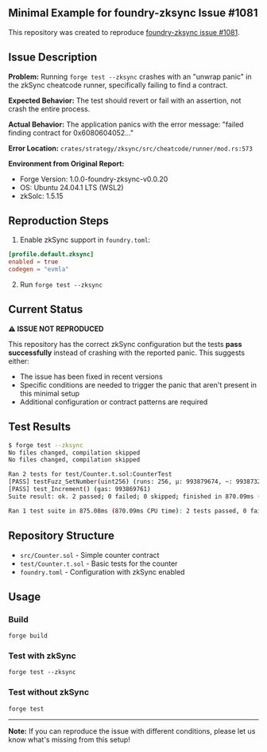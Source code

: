 ## Minimal Example for foundry-zksync Issue #1081

This repository was created to reproduce [foundry-zksync issue #1081](https://github.com/matter-labs/foundry-zksync/issues/1081).

## Issue Description

**Problem:** Running `forge test --zksync` crashes with an "unwrap panic" in the zkSync cheatcode runner, specifically failing to find a contract.

**Expected Behavior:** The test should revert or fail with an assertion, not crash the entire process.

**Actual Behavior:** The application panics with the error message: "failed finding contract for 0x6080604052..."

**Error Location:** `crates/strategy/zksync/src/cheatcode/runner/mod.rs:573`

**Environment from Original Report:**
- Forge Version: 1.0.0-foundry-zksync-v0.0.20
- OS: Ubuntu 24.04.1 LTS (WSL2)
- zkSolc: 1.5.15

## Reproduction Steps

1. Enable zkSync support in `foundry.toml`:
```toml
[profile.default.zksync]
enabled = true
codegen = "evmla"
```

2. Run `forge test --zksync`

## Current Status

**⚠️ ISSUE NOT REPRODUCED**

This repository has the correct zkSync configuration but the tests **pass successfully** instead of crashing with the reported panic. This suggests either:

- The issue has been fixed in recent versions
- Specific conditions are needed to trigger the panic that aren't present in this minimal setup
- Additional configuration or contract patterns are required

## Test Results

```bash
$ forge test --zksync
No files changed, compilation skipped
No files changed, compilation skipped

Ran 2 tests for test/Counter.t.sol:CounterTest
[PASS] testFuzz_SetNumber(uint256) (runs: 256, μ: 993879674, ~: 993873225)
[PASS] test_Increment() (gas: 993869761)
Suite result: ok. 2 passed; 0 failed; 0 skipped; finished in 870.09ms (600.55ms CPU time)

Ran 1 test suite in 875.08ms (870.09ms CPU time): 2 tests passed, 0 failed, 0 skipped (2 total tests)
```

## Repository Structure

- `src/Counter.sol` - Simple counter contract
- `test/Counter.t.sol` - Basic tests for the counter
- `foundry.toml` - Configuration with zkSync enabled

## Usage

### Build
```shell
forge build
```

### Test with zkSync
```shell
forge test --zksync
```

### Test without zkSync
```shell
forge test
```

---

**Note:** If you can reproduce the issue with different conditions, please let us know what's missing from this setup!

